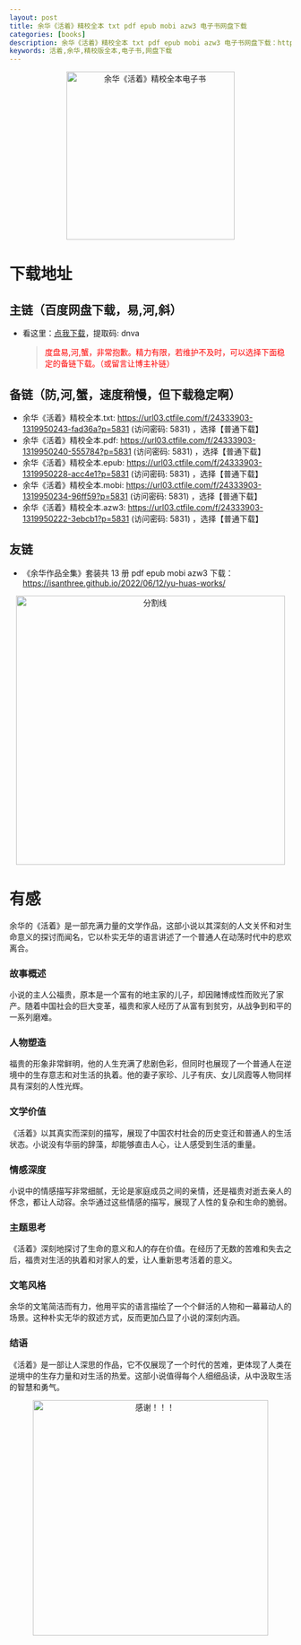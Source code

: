```yaml
---
layout: post
title: 余华《活着》精校全本 txt pdf epub mobi azw3 电子书网盘下载
categories: [books]
description: 余华《活着》精校全本 txt pdf epub mobi azw3 电子书网盘下载：https://qweree.cn/index.php/460/
keywords: 活着,余华,精校版全本,电子书,网盘下载
---
```


<div align="center"><img src="http://qweree.cn/wp-content/uploads/2024/07/s29869926.jpg" alt="余华《活着》精校全本电子书" width="300px" height="auto"></div>

# 下载地址

## 主链（百度网盘下载，易,河,斜）

- 看这里：[点我下载](https://pan.baidu.com/s/1qZRtufNxueSwGGkzsLIB5A?pwd=dnva)，提取码: dnva

  > <p style="color:red" >度盘易,河,蟹，非常抱歉。精力有限，若维护不及时，可以选择下面稳定的备链下载。（或留言让博主补链）</p>

## 备链（防,河,蟹，速度稍慢，但下载稳定啊）

- 余华《活着》精校全本.txt: <https://url03.ctfile.com/f/24333903-1319950243-fad36a?p=5831> (访问密码: 5831) ，选择【普通下载】
- 余华《活着》精校全本.pdf: <https://url03.ctfile.com/f/24333903-1319950240-555784?p=5831> (访问密码: 5831) ，选择【普通下载】
- 余华《活着》精校全本.epub: <https://url03.ctfile.com/f/24333903-1319950228-acc4e1?p=5831> (访问密码: 5831) ，选择【普通下载】
- 余华《活着》精校全本.mobi: <https://url03.ctfile.com/f/24333903-1319950234-96ff59?p=5831> (访问密码: 5831) ，选择【普通下载】
- 余华《活着》精校全本.azw3: <https://url03.ctfile.com/f/24333903-1319950222-3ebcb1?p=5831> (访问密码: 5831) ，选择【普通下载】

## 友链

- 《余华作品全集》套装共 13 册 pdf epub mobi azw3 下载：<https://isanthree.github.io/2022/06/12/yu-huas-works/>

<div align="center"><img src="https://pic.imgdb.cn/item/6612476468eb935713c85291.gif" alt="分割线" width="480px" height="auto"/></div>

# 有感

余华的《活着》是一部充满力量的文学作品，这部小说以其深刻的人文关怀和对生命意义的探讨而闻名，它以朴实无华的语言讲述了一个普通人在动荡时代中的悲欢离合。

### 故事概述

小说的主人公福贵，原本是一个富有的地主家的儿子，却因赌博成性而败光了家产。随着中国社会的巨大变革，福贵和家人经历了从富有到贫穷，从战争到和平的一系列磨难。

### 人物塑造

福贵的形象非常鲜明，他的人生充满了悲剧色彩，但同时也展现了一个普通人在逆境中的生存意志和对生活的执着。他的妻子家珍、儿子有庆、女儿凤霞等人物同样具有深刻的人性光辉。

### 文学价值

《活着》以其真实而深刻的描写，展现了中国农村社会的历史变迁和普通人的生活状态。小说没有华丽的辞藻，却能够直击人心，让人感受到生活的重量。

### 情感深度

小说中的情感描写非常细腻，无论是家庭成员之间的亲情，还是福贵对逝去亲人的怀念，都让人动容。余华通过这些情感的描写，展现了人性的复杂和生命的脆弱。

### 主题思考

《活着》深刻地探讨了生命的意义和人的存在价值。在经历了无数的苦难和失去之后，福贵对生活的执着和对家人的爱，让人重新思考活着的意义。

### 文笔风格

余华的文笔简洁而有力，他用平实的语言描绘了一个个鲜活的人物和一幕幕动人的场景。这种朴实无华的叙述方式，反而更加凸显了小说的深刻内涵。

### 结语

《活着》是一部让人深思的作品，它不仅展现了一个时代的苦难，更体现了人类在逆境中的生存力量和对生活的热爱。这部小说值得每个人细细品读，从中汲取生活的智慧和勇气。

<div align="center"><img src="https://pic.imgdb.cn/item/661246bf68eb935713c7f81c.gif" alt="感谢！！！" width="420px" height="auto"/></div>
